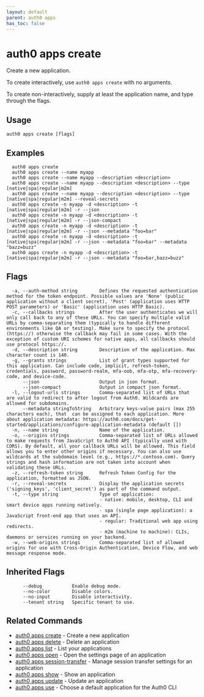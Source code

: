 ```yaml
---
layout: default
parent: auth0 apps
has_toc: false
---
```

# auth0 apps create

Create a new application.

To create interactively, use `auth0 apps create` with no arguments.

To create non-interactively, supply at least the application name, and type through the flags.

## Usage
```
auth0 apps create [flags]
```

## Examples

```
  auth0 apps create
  auth0 apps create --name myapp 
  auth0 apps create --name myapp --description <description>
  auth0 apps create --name myapp --description <description> --type [native|spa|regular|m2m]
  auth0 apps create --name myapp --description <description> --type [native|spa|regular|m2m] --reveal-secrets
  auth0 apps create -n myapp -d <description> -t [native|spa|regular|m2m] -r --json
  auth0 apps create -n myapp -d <description> -t [native|spa|regular|m2m] -r --json-compact
  auth0 apps create -n myapp -d <description> -t [native|spa|regular|m2m] -r --json --metadata "foo=bar"
  auth0 apps create -n myapp -d <description> -t [native|spa|regular|m2m] -r --json --metadata "foo=bar" --metadata "bazz=buzz"
  auth0 apps create -n myapp -d <description> -t [native|spa|regular|m2m] -r --json --metadata "foo=bar,bazz=buzz"
```


## Flags

```
  -a, --auth-method string        Defines the requested authentication method for the token endpoint. Possible values are 'None' (public application without a client secret), 'Post' (application uses HTTP POST parameters) or 'Basic' (application uses HTTP Basic).
  -c, --callbacks strings         After the user authenticates we will only call back to any of these URLs. You can specify multiple valid URLs by comma-separating them (typically to handle different environments like QA or testing). Make sure to specify the protocol (https://) otherwise the callback may fail in some cases. With the exception of custom URI schemes for native apps, all callbacks should use protocol https://.
  -d, --description string        Description of the application. Max character count is 140.
  -g, --grants strings            List of grant types supported for this application. Can include code, implicit, refresh-token, credentials, password, password-realm, mfa-oob, mfa-otp, mfa-recovery-code, and device-code.
      --json                      Output in json format.
      --json-compact              Output in compact json format.
  -l, --logout-urls strings       Comma-separated list of URLs that are valid to redirect to after logout from Auth0. Wildcards are allowed for subdomains.
      --metadata stringToString   Arbitrary keys-value pairs (max 255 characters each), that  can be assigned to each application. More about application metadata: https://auth0.com/docs/get-started/applications/configure-application-metadata (default [])
  -n, --name string               Name of the application.
  -o, --origins strings           Comma-separated list of URLs allowed to make requests from JavaScript to Auth0 API (typically used with CORS). By default, all your callback URLs will be allowed. This field allows you to enter other origins if necessary. You can also use wildcards at the subdomain level (e.g., https://*.contoso.com). Query strings and hash information are not taken into account when validating these URLs.
  -z, --refresh-token string      Refresh Token Config for the application, formatted as JSON.
  -r, --reveal-secrets            Display the application secrets ('signing_keys', 'client_secret') as part of the command output.
  -t, --type string               Type of application:
                                  - native: mobile, desktop, CLI and smart device apps running natively.
                                  - spa (single page application): a JavaScript front-end app that uses an API.
                                  - regular: Traditional web app using redirects.
                                  - m2m (machine to machine): CLIs, daemons or services running on your backend.
  -w, --web-origins strings       Comma-separated list of allowed origins for use with Cross-Origin Authentication, Device Flow, and web message response mode.
```


## Inherited Flags

```
      --debug           Enable debug mode.
      --no-color        Disable colors.
      --no-input        Disable interactivity.
      --tenant string   Specific tenant to use.
```


## Related Commands

- [auth0 apps create](auth0_apps_create.md) - Create a new application
- [auth0 apps delete](auth0_apps_delete.md) - Delete an application
- [auth0 apps list](auth0_apps_list.md) - List your applications
- [auth0 apps open](auth0_apps_open.md) - Open the settings page of an application
- [auth0 apps session-transfer](auth0_apps_session-transfer.md) - Manage session transfer settings for an application
- [auth0 apps show](auth0_apps_show.md) - Show an application
- [auth0 apps update](auth0_apps_update.md) - Update an application
- [auth0 apps use](auth0_apps_use.md) - Choose a default application for the Auth0 CLI


